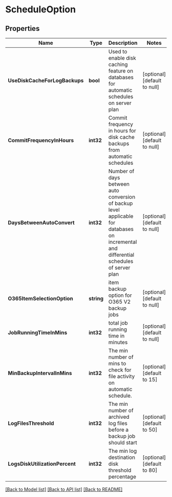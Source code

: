 # ScheduleOption

## Properties
Name | Type | Description | Notes
------------ | ------------- | ------------- | -------------
**UseDiskCacheForLogBackups** | **bool** | Used to enable disk caching feature on databases for automatic schedules on server plan | [optional] [default to null]
**CommitFrequencyInHours** | **int32** | Commit frequency in hours for disk cache backups from automatic schedules | [optional] [default to null]
**DaysBetweenAutoConvert** | **int32** | Number of days between auto conversion of backup level applicable for databases on incremental and differential schedules of server plan | [optional] [default to null]
**O365ItemSelectionOption** | **string** | item backup option for O365 V2 backup jobs | [optional] [default to null]
**JobRunningTimeInMins** | **int32** | total job running time in minutes | [optional] [default to null]
**MinBackupIntervalInMins** | **int32** | The min number of mins to check for file activity on automatic schedule. | [optional] [default to 15]
**LogFilesThreshold** | **int32** | The min number of archived log files before a backup job should start | [optional] [default to 50]
**LogsDiskUtilizationPercent** | **int32** | The min log destination disk threshold percentage | [optional] [default to 80]

[[Back to Model list]](../README.md#documentation-for-models) [[Back to API list]](../README.md#documentation-for-api-endpoints) [[Back to README]](../README.md)

